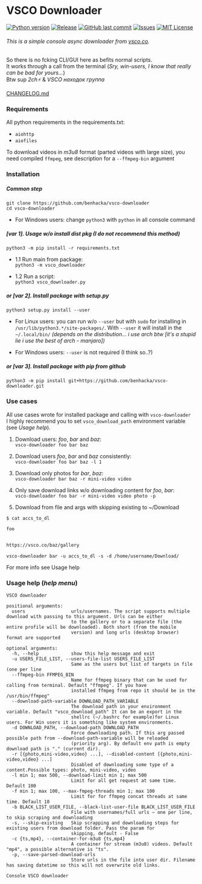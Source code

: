 # VSCO Downloader 
[![Python version](https://img.shields.io/badge/python-3.7%20%7C%203.8%20%7C%203.9-blue)]()
[![Release](https://img.shields.io/github/v/release/benhacka/vsco-downloader)]()
[![GitHub last commit](https://img.shields.io/github/last-commit/benhacka/vsco-downloader)]()
[![Issues](https://img.shields.io/github/issues-raw/benhacka/vsco-downloader)]()
[![MIT License](https://img.shields.io/github/license/benhacka/vsco-downloader)](https://github.com/benhacka/vsco-downloader/blob/master/LICENSE)


###### This is a simple console async downloader from [vsco.co](vsco.co).
So there is no fcking CLI/GUI here as befits normal scripts.  
It works through a call from the terminal 
(*Sry, win-users, I know that really can be bad for yours...*)  
Btw sup _2ch⚡_ & _VSCO находок группа_

[CHANGELOG.md](https://github.com/benhacka/vsco-downloader/blob/master/CHANGELOG.md)

### Requirements
All python requirements in the requirements.txt:
- `aiohttp`
- `aiofiles`  

To download videos in _m3u8_ format (parted videos with large size), you need compiled `ffmpeg`, see description for a `--ffmpeg-bin` argument


### Installation
##### Common step
```
git clone https://github.com/benhacka/vsco-downloader
cd vsco-downloader
```
- For Windows users: change `python3` with `python` in all console command 
##### [var 1]. Usage w/o install dist pkg (_I do not recommend this method_)
```
python3 -m pip install -r requirements.txt
```
- 1.1 Run main from package:  
`python3 -m vsco_downloader`

- 1.2 Run a script:  
`python3 vsco_downloader.py`

##### or [var 2]. Install package with setup.py
```
python3 setup.py install --user
```
- For Linux users: you can run w/o `--user` but with `sudo` for installing in `/usr/lib/python3.*/site-packages/`. 
With `--user` it will install in the `~/.local/bin/` 
_(depends on the distribution... i use arch btw [it's a stupid lie i use the best of arch - manjaro])_

- For Windows users: `--user` is not required (I think so..?)
##### or [var 3]. Install package with pip from github 
```
python3 -m pip install git+https://github.com/benhacka/vsco-downloader.git
```

### Use cases
All use cases wrote for installed package and calling with `vsco-downloader`  
I highly recommend you to set `vsco_download_path` environment variable (see _Usage help_). 

1. Download users: *foo*, *bar* and *baz*:  
`vsco-downloader foo bar baz`
  
2. Download users *foo*, *bar* and *baz* consistently:  
`vsco-downloader foo bar baz -l 1 ` 

3. Download only photos for *bar*, *baz*:  
`vsco-downloader bar baz -r mini-video video`

4. Only save download links w/o downloading content for *foo*, *bar*:  
`vsco-downloader foo bar -r mini-video video photo -p`

5. Download from file and args with skipping existing to ~/Download  
```sh
$ cat accs_to_dl

foo


https://vsco.co/baz/gallery
```
`vsco-downloader bar -u accs_to_dl -s -d /home/username/Download/`

For more info see Usage help

### Usage help (*help menu*)
```plaintext
VSCO downloader

positional arguments:
  users                 urls/usernames. The script supports multiple download with passing to this argument. Urls can be either
                        to the gallery or to a separate file (the entire profile will be downloaded). Both short (from the mobile
                        version) and long urls (desktop browser) format are supported

optional arguments:
  -h, --help            show this help message and exit
  -u USERS_FILE_LIST, --users-file-list USERS_FILE_LIST
                        Same as the users but list of targets in file (one per line
  --ffmpeg-bin FFMPEG_BIN
                        Name for ffmpeg binary that can be used for calling from terminal. Default "ffmpeg". If you have
                        installed ffmpeg from repo it should be in the /usr/bin/ffmpeg"
  --download-path-variable DOWNLOAD_PATH_VARIABLE
                        The download path in your environment variable. Default "vsco_download_path" It can be an export in the
                        shellrc (~/.bashrc for example)for Linux users. For Win users it is something like system environments.
  -d DOWNLOAD_PATH, --download-path DOWNLOAD_PATH
                        Force downloading path. If this arg passed possible path from --download-path-variable will be reloaded
                        (priority arg). By default env path is empty download path is "." (current dir).
  -r [{photo,mini-video,video} ...], --disabled-content [{photo,mini-video,video} ...]
                        Disabled of downloading some type of a content.Possible types: photo, mini-video, video
  -l min 1; max 500, --download-limit min 1; max 500
                        Limit for all get request at same time. Default 100
  -f min 1; max 100, --max-fmpeg-threads min 1; max 100
                        Limit for for ffmpeg concat threads at same time. Default 10
  -b BLACK_LIST_USER_FILE, --black-list-user-file BLACK_LIST_USER_FILE
                        File with usernames/full urls — one per line, to skip scraping and downloading
  -s, --skip-existing   Skip scrapping and downloading steps for existing users from download folder. Pass the param for
                        skipping, default - False
  -c {ts,mp4}, --container-for-m3u8 {ts,mp4}
                        A container for stream (m3u8) videos. Default "mp4", a possible alternative is "ts".
  -p, --save-parsed-download-urls
                        Store urls in the file into user dir. Filename has saving datetime so this will not overwrite old links.

Console VSCO downloader
```
